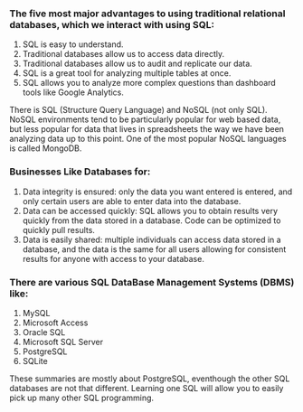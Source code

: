 ### The five most major advantages to using traditional relational databases, which we interact with using SQL:
1. SQL is easy to understand.
2. Traditional databases allow us to access data directly.
3. Traditional databases allow us to audit and replicate our data.
4. SQL is a great tool for analyzing multiple tables at once.
5. SQL allows you to analyze more complex questions than dashboard tools like Google Analytics.

There is SQL (Structure Query Language) and NoSQL (not only SQL). NoSQL environments tend to be particularly popular for web based data, but less popular for data that lives in spreadsheets the way we have been analyzing data up to this point. One of the most popular NoSQL languages is called MongoDB.

### Businesses Like Databases for:
1. Data integrity is ensured: only the data you want entered is entered, and only certain users are able to enter data into the database.
2. Data can be accessed quickly: SQL allows you to obtain results very quickly from the data stored in a database. Code can be optimized to quickly pull results.
3. Data is easily shared: multiple individuals can access data stored in a database, and the data is the same for all users allowing for consistent results for anyone with access to your database.

### There are various SQL DataBase Management Systems (DBMS) like:
1. MySQL
2. Microsoft Access
3. Oracle SQL
4. Microsoft SQL Server
5. PostgreSQL
6. SQLite

These summaries are mostly about PostgreSQL, eventhough the other SQL databases are not that different. Learning one SQL will allow you to easily pick up many other SQL programming.
